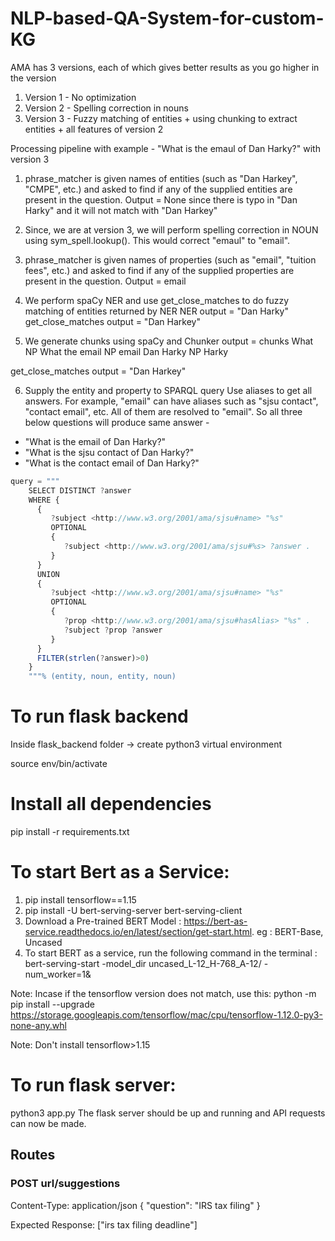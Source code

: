 # NLP-based-QA-System-for-custom-KG

AMA has 3 versions, each of which gives better results as you go higher in the version
1. Version 1 - No optimization
2. Version 2 - Spelling correction in nouns
3. Version 3 - Fuzzy matching of entities + using chunking to extract entities + all features of version 2

Processing pipeline with example -
"What is the emaul of Dan Harky?" with version 3

1. phrase_matcher is given names of entities (such as "Dan Harkey", "CMPE", etc.) and asked to find if any of the supplied entities are present in the question.
Output = None since there is typo in "Dan Harky" and it will not match with "Dan Harkey"

2. Since, we are at version 3, we will perform spelling correction in NOUN using sym_spell.lookup(). This would correct "emaul" to "email".

3. phrase_matcher is given names of properties (such as "email", "tuition fees", etc.) and asked to find if any of the supplied properties are present in the question.
Output = email

4. We perform spaCy NER and use get_close_matches to do fuzzy matching of entities returned by NER
NER output = "Dan Harky" <PERSON>
get_close_matches output = "Dan Harkey"
  
5. We generate chunks using spaCy and 
Chunker output =
chunks
What NP What
the email NP email
Dan Harky NP Harky

get_close_matches output = "Dan Harkey"

6. Supply the entity and property to SPARQL query
Use aliases to get all answers. For example, "email" can have aliases such as "sjsu contact", "contact email", etc. All of them are resolved to "email".
So all three below questions will produce same answer -
- "What is the email of Dan Harky?"
- "What is the sjsu contact of Dan Harky?"
- "What is the contact email of Dan Harky?"

```javascript
query = """
    SELECT DISTINCT ?answer
    WHERE {
      {
         ?subject <http://www.w3.org/2001/ama/sjsu#name> "%s"
         OPTIONAL
         {
            ?subject <http://www.w3.org/2001/ama/sjsu#%s> ?answer .
         }
      } 
      UNION 
      {
         ?subject <http://www.w3.org/2001/ama/sjsu#name> "%s"
         OPTIONAL
         {
            ?prop <http://www.w3.org/2001/ama/sjsu#hasAlias> "%s" .
            ?subject ?prop ?answer
         }
      }
      FILTER(strlen(?answer)>0)
    }
    """% (entity, noun, entity, noun)
 ```




# To run flask backend

Inside flask_backend folder -> create python3 virtual environment

source env/bin/activate

# Install all dependencies

pip install -r requirements.txt

# To start Bert as a Service:

1. pip install tensorflow==1.15
2. pip install -U bert-serving-server bert-serving-client
3. Download a Pre-trained BERT Model : https://bert-as-service.readthedocs.io/en/latest/section/get-start.html. eg : BERT-Base, Uncased
4. To start BERT as a service, run the following command in the terminal :
   bert-serving-start -model_dir uncased_L-12_H-768_A-12/ -num_worker=1&

Note: Incase if the tensorflow version does not match, use this: python -m pip install --upgrade https://storage.googleapis.com/tensorflow/mac/cpu/tensorflow-1.12.0-py3-none-any.whl

Note: Don't install tensorflow>1.15

# To run flask server:

python3 app.py
The flask server should be up and running and API requests can now be made.

## Routes

### POST url/suggestions

Content-Type: application/json
{
"question": "IRS tax filing"
}

Expected Response:
["irs tax filing deadline"]


